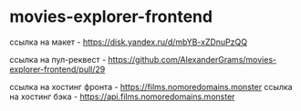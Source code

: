 # movies-explorer-frontend

ссылка на макет - https://disk.yandex.ru/d/mbYB-xZDnuPzQQ

ссылка на пул-реквест - https://github.com/AlexanderGrams/movies-explorer-frontend/pull/29

ссылка на хостинг фронта - https://films.nomoredomains.monster
ссылка на хостинг бэка - https://api.films.nomoredomains.monster
